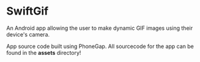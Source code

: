 SwiftGif
========

An Android app allowing the user to make dynamic GIF images using their device's camera.

App source code built using PhoneGap. All sourcecode for the app can be found in the <b>assets</b> directory!
